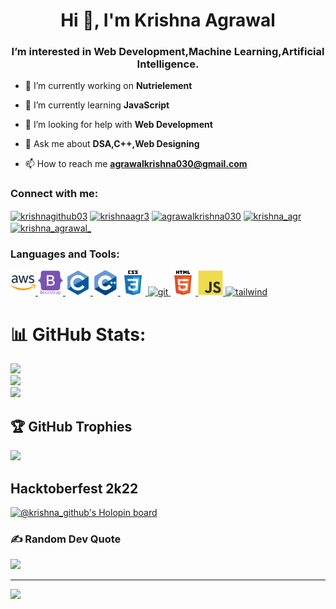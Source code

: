 <h1 align="center">Hi 👋, I'm Krishna Agrawal</h1>
<h3 align="center">I’m interested in Web Development,Machine Learning,Artificial Intelligence.</h3>

- 🔭 I’m currently working on **Nutrielement**

- 🌱 I’m currently learning **JavaScript**

- 🤝 I’m looking for help with **Web Development**

- 💬 Ask me about **DSA,C++,Web Designing**

- 📫 How to reach me **agrawalkrishna030@gmail.com**

<h3 align="left">Connect with me:</h3>
<p align="left">
<a href="https://dev.to/krishnagithub03" target="blank"><img align="center" src="https://raw.githubusercontent.com/rahuldkjain/github-profile-readme-generator/master/src/images/icons/Social/devto.svg" alt="krishnagithub03" height="30" width="40" /></a>
<a href="https://linkedin.com/in/krishnaagr3" target="blank"><img align="center" src="https://raw.githubusercontent.com/rahuldkjain/github-profile-readme-generator/master/src/images/icons/Social/linked-in-alt.svg" alt="krishnaagr3" height="30" width="40" /></a>
<a href="https://instagram.com/agrawalkrishna030" target="blank"><img align="center" src="https://raw.githubusercontent.com/rahuldkjain/github-profile-readme-generator/master/src/images/icons/Social/instagram.svg" alt="agrawalkrishna030" height="30" width="40" /></a>
<a href="https://www.codechef.com/users/krishna_agr" target="blank"><img align="center" src="https://cdn.jsdelivr.net/npm/simple-icons@3.1.0/icons/codechef.svg" alt="krishna_agr" height="30" width="40" /></a>
<a href="https://www.leetcode.com/krishna_agrawal_" target="blank"><img align="center" src="https://raw.githubusercontent.com/rahuldkjain/github-profile-readme-generator/master/src/images/icons/Social/leet-code.svg" alt="krishna_agrawal_" height="30" width="40" /></a>
</p>

<h3 align="left">Languages and Tools:</h3>
<p align="left"> <a href="https://aws.amazon.com" target="_blank" rel="noreferrer"> <img src="https://raw.githubusercontent.com/devicons/devicon/master/icons/amazonwebservices/amazonwebservices-original-wordmark.svg" alt="aws" width="40" height="40"/> </a> <a href="https://getbootstrap.com" target="_blank" rel="noreferrer"> <img src="https://raw.githubusercontent.com/devicons/devicon/master/icons/bootstrap/bootstrap-plain-wordmark.svg" alt="bootstrap" width="40" height="40"/> </a> <a href="https://www.cprogramming.com/" target="_blank" rel="noreferrer"> <img src="https://raw.githubusercontent.com/devicons/devicon/master/icons/c/c-original.svg" alt="c" width="40" height="40"/> </a> <a href="https://www.w3schools.com/cpp/" target="_blank" rel="noreferrer"> <img src="https://raw.githubusercontent.com/devicons/devicon/master/icons/cplusplus/cplusplus-original.svg" alt="cplusplus" width="40" height="40"/> </a> <a href="https://www.w3schools.com/css/" target="_blank" rel="noreferrer"> <img src="https://raw.githubusercontent.com/devicons/devicon/master/icons/css3/css3-original-wordmark.svg" alt="css3" width="40" height="40"/> </a> <a href="https://git-scm.com/" target="_blank" rel="noreferrer"> <img src="https://www.vectorlogo.zone/logos/git-scm/git-scm-icon.svg" alt="git" width="40" height="40"/> </a> <a href="https://www.w3.org/html/" target="_blank" rel="noreferrer"> <img src="https://raw.githubusercontent.com/devicons/devicon/master/icons/html5/html5-original-wordmark.svg" alt="html5" width="40" height="40"/> </a> <a href="https://developer.mozilla.org/en-US/docs/Web/JavaScript" target="_blank" rel="noreferrer"> <img src="https://raw.githubusercontent.com/devicons/devicon/master/icons/javascript/javascript-original.svg" alt="javascript" width="40" height="40"/> </a> <a href="https://tailwindcss.com/" target="_blank" rel="noreferrer"> <img src="https://www.vectorlogo.zone/logos/tailwindcss/tailwindcss-icon.svg" alt="tailwind" width="40" height="40"/> </a> </p>

# 📊 GitHub Stats:
![](https://github-readme-stats.vercel.app/api?username=krishnagithub03&theme=radical&hide_border=false&include_all_commits=true&count_private=true)<br/>
![](https://github-readme-streak-stats.herokuapp.com/?user=krishnagithub03&theme=radical&hide_border=false)<br/>
![](https://github-readme-stats.vercel.app/api/top-langs/?username=krishnagithub03&theme=radical&hide_border=false&include_all_commits=true&count_private=true&layout=compact)<br/>

## 🏆 GitHub Trophies
![](https://github-profile-trophy.vercel.app/?username=krishnagithub03&theme=radical&no-frame=true&no-bg=false&margin-w=4)

## Hacktoberfest 2k22
[![@krishna_github's Holopin board](https://holopin.me/krishna_github)](https://holopin.io/@krishna_github)<br/>
### ✍️ Random Dev Quote
![](https://quotes-github-readme.vercel.app/api?type=horizontal&theme=radical)

---
[![](https://visitcount.itsvg.in/api?id=krishnagithub03&icon=5&color=5)](https://visitcount.itsvg.in)

<!-- Proudly created with GPRM ( https://gprm.itsvg.in ) -->
